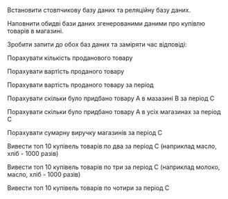Встановити стовпчикову базу даних та реляційну базу даних.

Наповнити обидві бази даних згенерованими даними про купівлю товарів в магазині.

Зробити запити до обох баз даних та заміряти час відповіді:

Порахувати кількість проданового товару

Порахувати вартість проданого товару

Порахувати вартість проданого товару за період

Порахувати скільки було придбано товару А в мазазині В за період С

Порахувати скільки було придбано товару А в усіх магазинах за період С

Порахувати сумарну виручку магазинів за період С

Вивести топ 10 купівель товарів по два за період С (наприклад масло, хліб - 1000 разів)

Вивести топ 10 купівель товарів по три за період С (наприклад молоко, масло, хліб - 1000 разів)

Вивести топ 10 купівель товарів по чотири за період С
